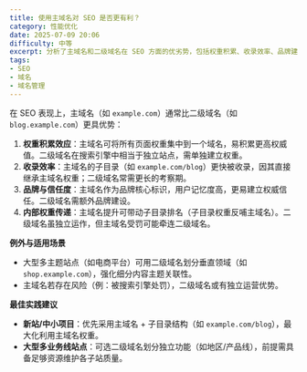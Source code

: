 ```yaml
---
title: 使用主域名对 SEO 是否更有利？
category: 性能优化
date: 2025-07-09 20:06
difficulty: 中等
excerpt: 分析了主域名和二级域名在 SEO 方面的优劣势，包括权重积累、收录效率、品牌建设及内部链接策略。
tags:
- SEO
- 域名
- 域名管理
---
```

在 SEO 表现上，主域名（如 `example.com`）通常比二级域名（如 `blog.example.com`）更具优势：

1.  **权重积累效应**：主域名可将所有页面权重集中到一个域名，易积累更高权威值。二级域名在搜索引擎中相当于独立站点，需单独建立权重。  
2.  **收录效率**：主域名的子目录（如 `example.com/blog`）更快被收录，因其直接继承主域名权重；二级域名常需更长的考察期。  
3. **品牌与信任度**：主域名作为品牌核心标识，用户记忆度高，更易建立权威信任。二级域名需额外品牌建设。  
4. **内部权重传递**：主域名提升可带动子目录排名（子目录权重反哺主域名）。二级域名虽独立运作，但主域名受罚可能牵连二级域名。  

**例外与适用场景**  
- 大型多主题站点（如电商平台）可用二级域名划分垂直领域（如 `shop.example.com`），强化细分内容主题关联性。  
- 主域名若存在风险（例：被搜索引擎处罚），二级域名或有独立运营优势。  

**最佳实践建议**  
- **新站/中小项目**：优先采用主域名 + 子目录结构（如 `example.com/blog`），最大化利用主域名权重。  
- **大型多业务线站点**：可选二级域名划分独立功能（如地区/产品线），前提需具备足够资源维护各子站质量。
